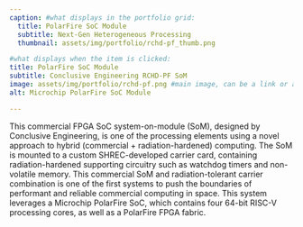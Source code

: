 ```yaml
---
caption: #what displays in the portfolio grid:
  title: PolarFire SoC Module
  subtitle: Next-Gen Heterogeneous Processing
  thumbnail: assets/img/portfolio/rchd-pf_thumb.png

#what displays when the item is clicked:
title: PolarFire SoC Module
subtitle: Conclusive Engineering RCHD-PF SoM 
image: assets/img/portfolio/rchd-pf.png #main image, can be a link or a file in assets/img/portfolio
alt: Microchip PolarFire SoC Module

---
```


This commercial FPGA SoC system-on-module (SoM), designed by Conclusive Engineering, is one of the processing elements using a novel approach to hybrid (commercial + radiation-hardened) computing. The SoM is mounted to a custom SHREC-developed carrier card, containing radiation-hardened supporting circuitry such as watchdog timers and non-volatile memory. This commercial SoM and radiation-tolerant carrier combination is one of the first systems to push the boundaries of performant and reliable commercial computing in space. This system leverages a Microchip PolarFire SoC, which contains four 64-bit RISC-V processing cores, as well as a PolarFire FPGA fabric.

